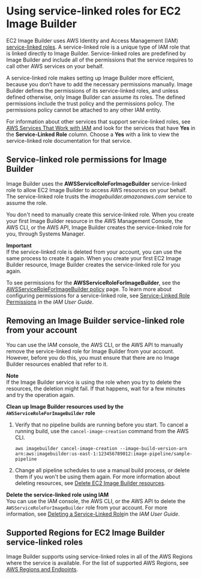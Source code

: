 # Using service\-linked roles for EC2 Image Builder<a name="image-builder-service-linked-role"></a>

EC2 Image Builder uses AWS Identity and Access Management \(IAM\) [service\-linked roles](https://docs.aws.amazon.com/IAM/latest/UserGuide/id_roles_terms-and-concepts.html#iam-term-service-linked-role)\. A service\-linked role is a unique type of IAM role that is linked directly to Image Builder\. Service\-linked roles are predefined by Image Builder and include all of the permissions that the service requires to call other AWS services on your behalf\. 

A service\-linked role makes setting up Image Builder more efficient, because you don’t have to add the necessary permissions manually\. Image Builder defines the permissions of its service\-linked roles, and unless defined otherwise, only Image Builder can assume its roles\. The defined permissions include the trust policy and the permissions policy\. The permissions policy cannot be attached to any other IAM entity\. 

For information about other services that support service\-linked roles, see [AWS Services That Work with IAM](https://docs.aws.amazon.com/IAM/latest/UserGuide/reference_aws-services-that-work-with-iam.html) and look for the services that have **Yes** in the **Service\-Linked Role** column\. Choose a **Yes** with a link to view the service\-linked role documentation for that service\.

## Service\-linked role permissions for Image Builder<a name="image-builder-slr-permissions"></a>

Image Builder uses the **AWSServiceRoleForImageBuilder** service\-linked role to allow EC2 Image Builder to access AWS resources on your behalf\. The service\-linked role trusts the *imagebuilder\.amazonaws\.com* service to assume the role\.

You don't need to manually create this service\-linked role\. When you create your first Image Builder resource in the AWS Management Console, the AWS CLI, or the AWS API, Image Builder creates the service\-linked role for you, through Systems Manager\.

**Important**  
If the service\-linked role is deleted from your account, you can use the same process to create it again\. When you create your first EC2 Image Builder resource, Image Builder creates the service\-linked role for you again\.

To see permissions for the **AWSServiceRoleForImageBuilder**, see the [AWSServiceRoleForImageBuilder policy](security-iam-awsmanpol.md#sec-iam-manpol-AWSServiceRoleForImageBuilder) page\. To learn more about configuring permissions for a service\-linked role, see [Service\-Linked Role Permissions](https://docs.aws.amazon.com/IAM/latest/UserGuide/using-service-linked-roles.html#service-linked-role-permissions) in the *IAM User Guide*\.

## Removing an Image Builder service\-linked role from your account<a name="image-builder-slr-deleting"></a>

You can use the IAM console, the AWS CLI, or the AWS API to manually remove the service\-linked role for Image Builder from your account\. However, before you do this, you must ensure that there are no Image Builder resources enabled that refer to it\.

**Note**  
If the Image Builder service is using the role when you try to delete the resources, the deletion might fail\. If that happens, wait for a few minutes and try the operation again\.

**Clean up Image Builder resources used by the `AWSServiceRoleForImageBuilder` role**

1. Verify that no pipeline builds are running before you start\. To cancel a running build, use the `cancel-image-creation` command from the AWS CLI\.

   ```
   aws imagebuilder cancel-image-creation --image-build-version-arn arn:aws:imagebuilder:us-east-1:123456789012:image-pipeline/sample-pipeline
   ```

1. Change all pipeline schedules to use a manual build process, or delete them if you won't be using them again\. For more information about deleting resources, see [Delete EC2 Image Builder resources](delete-resources.md)\.

**Delete the service\-linked role using IAM**  
You can use the IAM console, the AWS CLI, or the AWS API to delete the `AWSServiceRoleForImageBuilder` role from your account\. For more information, see [ Deleting a Service\-Linked Role](https://docs.aws.amazon.com/IAM/latest/UserGuide/using-service-linked-roles.html#delete-service-linked-role)in the *IAM User Guide*\.

## Supported Regions for EC2 Image Builder service\-linked roles<a name="image-builder-slr-regions"></a>

Image Builder supports using service\-linked roles in all of the AWS Regions where the service is available\. For the list of supported AWS Regions, see [AWS Regions and Endpoints](how-image-builder-works.md#image-builder-regions)\.